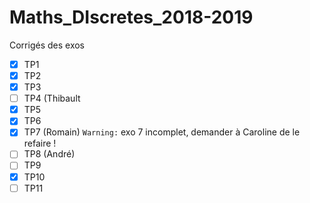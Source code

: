 # Maths_DIscretes_2018-2019

Corrigés des exos
- [x] TP1
- [x] TP2
- [x] TP3
- [ ] TP4 (Thibault
- [x] TP5
- [x] TP6
- [X] TP7 (Romain) `Warning:` exo 7 incomplet, demander à Caroline de le refaire !
- [ ] TP8 (André)
- [ ] TP9
- [X] TP10
- [ ] TP11
